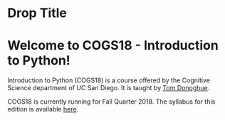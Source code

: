 ---
---

# Drop Title

# Welcome to COGS18 - Introduction to Python!

Introduction to Python (COGS18) is a course offered by the Cognitive Science department of UC San Diego. It is taught by [Tom Donoghue](http://tomdonoghue.github.io/).

COGS18 is currently running for Fall Quarter 2018. The syllabus for this edition is available [here](/assets/documents/syllabus.pdf).
